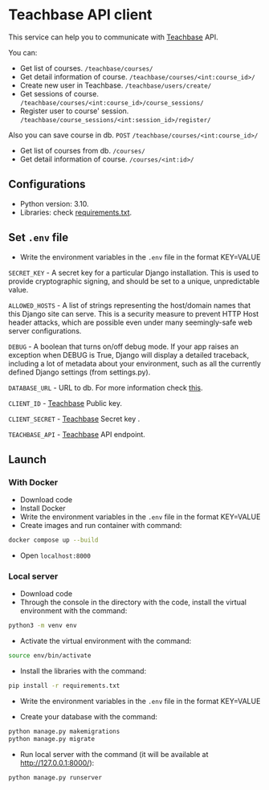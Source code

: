 
# Teachbase API client

This service can help you to communicate with [Teachbase](https://go.teachbase.ru/) API.

You can:

- Get list of courses. `/teachbase/courses/`
- Get detail information of course. `/teachbase/courses/<int:course_id>/`
- Create new user in Teachbase. `/teachbase/users/create/`
- Get sessions of course. `/teachbase/courses/<int:course_id>/course_sessions/`
- Register user to course' session. `/teachbase/course_sessions/<int:session_id>/register/`

Also you can save course in db. `POST` `/teachbase/courses/<int:course_id>/`

- Get list of courses from db. `/courses/`
- Get detail information of course. `/courses/<int:id>/`

## Configurations

* Python version: 3.10.
* Libraries: check [requirements.txt](https://github.com/etokosmo/teachbase/blob/main/backend/requirements.txt).

## Set `.env` file

- Write the environment variables in the `.env` file in the format KEY=VALUE

`SECRET_KEY` - A secret key for a particular Django installation. This is used to provide cryptographic signing, and should be set to a unique, unpredictable value.

`ALLOWED_HOSTS` - A list of strings representing the host/domain names that this Django site can serve. This is a security measure to prevent HTTP Host header attacks, which are possible even under many seemingly-safe web server configurations.

`DEBUG` - A boolean that turns on/off debug mode. If your app raises an exception when DEBUG is True, Django will display a detailed traceback, including a lot of metadata about your environment, such as all the currently defined Django settings (from settings.py).

`DATABASE_URL` - URL to db. For more information check [this](https://github.com/jazzband/dj-database-url).

`CLIENT_ID` - [Teachbase](https://go.teachbase.ru/) Public key.

`CLIENT_SECRET` - [Teachbase](https://go.teachbase.ru/) Secret key .

`TEACHBASE_API` - [Teachbase](https://go.teachbase.ru/) API endpoint.


## Launch

### With Docker

- Download code
- Install Docker
- Write the environment variables in the `.env` file in the format KEY=VALUE
- Create images and run container with command:
```bash
docker compose up --build
```
- Open `localhost:8000`

### Local server

- Download code
- Through the console in the directory with the code, install the virtual environment with the command:
```bash
python3 -m venv env
```

- Activate the virtual environment with the command:
```bash
source env/bin/activate
```

- Install the libraries with the command:
```bash
pip install -r requirements.txt
```

- Write the environment variables in the `.env` file in the format KEY=VALUE

- Create your database with the command:
```bash
python manage.py makemigrations
python manage.py migrate
```

- Run local server with the command (it will be available at http://127.0.0.1:8000/):
```bash
python manage.py runserver
```
